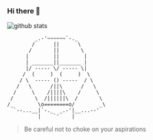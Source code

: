 ### Hi there 👋



![github stats](https://github-readme-stats.vercel.app/api?username=liudix&show_icons=true)

```
         _.-'~~~~~~`-._                                                    
        /      ||      \                                                   
       /       ||       \      
      |        ||        |                                  
      | _______||_______ |                                                 
      |/ ----- \/ ----- \|                                                 
     /  (     )  (     )  \                                                
    / \  ----- () -----  / \                                               
   /   \      /||\      /   \                                              
  /     \    /||||\    /     \   
 /       \  /||||||\  /       \                                            
/_        \o========o/        _\                                           
  `--...__|`-._  _.-'|__...--'                                             
          |    `'    |         
```
> Be careful not to choke on your aspirations
